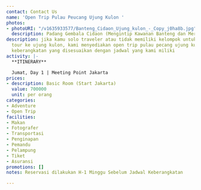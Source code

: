 ```yaml
---
contact: Contact Us
name: 'Open Trip Pulau Peucang Ujung Kulon '
photos:
- photoURI: "/v1635933577/Banteng_Cidaon_Ujung_kulon_-_Copy_j0ha8b.jpg"
  description: Padang Gembala Cidaon (Mengintip Kawanan Banteng dan Merak Liar)
description: jika kamu solo traveler atau tidak memiliki kelompok untuk melakukan
  tour ke ujung kulon, kami menyediakan open trip pulau pecang ujung kulon dengan
  keberangkatan yang disesuaikan dengan jadwal yang kami miliki
activity: |-
  **ITINERARY**

  Jumat, Day 1 | Meeting Point Jakarta
prices:
- description: Basic Room (Start Jakarta)
  value: 700000
  unit: per orang
categories:
- Adventure
- Open Trip
facilities:
- Makan
- Fotografer
- Transportasi
- Penginapan
- Pemandu
- Pelampung
- Tiket
- Asuransi
promotions: []
notes: Reservasi dilakukan H-1 Minggu Sebelum Jadwal Keberangkatan

---
```

